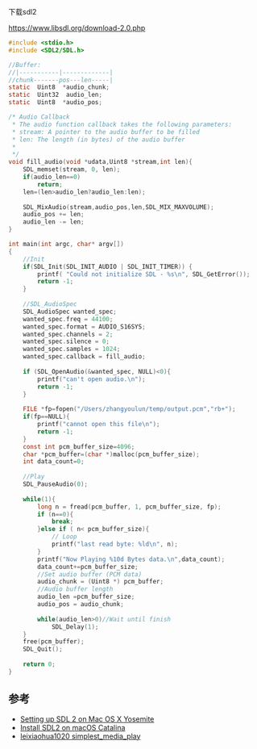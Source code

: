 下载sdl2

https://www.libsdl.org/download-2.0.php


```c
#include <stdio.h>
#include <SDL2/SDL.h>

//Buffer:
//|-----------|-------------|
//chunk-------pos---len-----|
static  Uint8  *audio_chunk;
static  Uint32  audio_len;
static  Uint8  *audio_pos;

/* Audio Callback
 * The audio function callback takes the following parameters:
 * stream: A pointer to the audio buffer to be filled
 * len: The length (in bytes) of the audio buffer
 *
 */
void fill_audio(void *udata,Uint8 *stream,int len){
    SDL_memset(stream, 0, len);
    if(audio_len==0)
        return;
    len=(len>audio_len?audio_len:len);
    
    SDL_MixAudio(stream,audio_pos,len,SDL_MIX_MAXVOLUME);
    audio_pos += len;
    audio_len -= len;
}

int main(int argc, char* argv[])
{
    //Init
    if(SDL_Init(SDL_INIT_AUDIO | SDL_INIT_TIMER)) {
        printf( "Could not initialize SDL - %s\n", SDL_GetError());
        return -1;
    }
    
    //SDL_AudioSpec
    SDL_AudioSpec wanted_spec;
    wanted_spec.freq = 44100;
    wanted_spec.format = AUDIO_S16SYS;
    wanted_spec.channels = 2;
    wanted_spec.silence = 0;
    wanted_spec.samples = 1024;
    wanted_spec.callback = fill_audio;
    
    if (SDL_OpenAudio(&wanted_spec, NULL)<0){
        printf("can't open audio.\n");
        return -1;
    }
    
    FILE *fp=fopen("/Users/zhangyoulun/temp/output.pcm","rb+");
    if(fp==NULL){
        printf("cannot open this file\n");
        return -1;
    }
    const int pcm_buffer_size=4096;
    char *pcm_buffer=(char *)malloc(pcm_buffer_size);
    int data_count=0;
    
    //Play
    SDL_PauseAudio(0);
    
    while(1){
        long n = fread(pcm_buffer, 1, pcm_buffer_size, fp);
        if (n==0){
            break;
        }else if ( n< pcm_buffer_size){
            // Loop
            printf("last read byte: %ld\n", n);
        }
        printf("Now Playing %10d Bytes data.\n",data_count);
        data_count+=pcm_buffer_size;
        //Set audio buffer (PCM data)
        audio_chunk = (Uint8 *) pcm_buffer;
        //Audio buffer length
        audio_len =pcm_buffer_size;
        audio_pos = audio_chunk;
        
        while(audio_len>0)//Wait until finish
            SDL_Delay(1);
    }
    free(pcm_buffer);
    SDL_Quit();
    
    return 0;
}
```



## 参考

- [Setting up SDL 2 on Mac OS X Yosemite](http://lazyfoo.net/tutorials/SDL/01_hello_SDL/mac/index.php)
- [Install SDL2 on macOS Catalina](https://www.youtube.com/watch?v=3VXtTH0AH3Q)
- [leixiaohua1020 simplest_media_play](https://github.com/leixiaohua1020/simplest_media_play/blob/master/simplest_audio_play_sdl2/simplest_audio_play_sdl2.cpp)